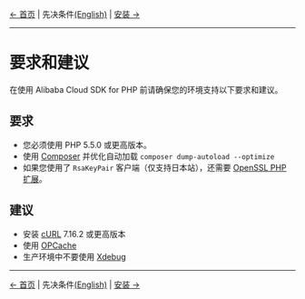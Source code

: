 [← 首页](../README-CN.md) | 先决条件[(English)](0-Prerequisites-EN.md) | [安装 →](1-Installation-CN.md)
***

# 要求和建议
在使用 Alibaba Cloud SDK for PHP 前请确保您的环境支持以下要求和建议。


## 要求
- 您必须使用 PHP 5.5.0 或更高版本。
- 使用 [Composer][composer] 并优化自动加载 `composer dump-autoload --optimize`
- 如果您使用了 `RsaKeyPair` 客户端（仅支持日本站），还需要 [OpenSSL PHP 扩展][OpenSSL]。


## 建议
- 安装 [cURL][cURL] 7.16.2 或更高版本
- 使用 [OPCache][OPCache]
- 生产环境中不要使用 [Xdebug][xdebug]

***
[← 首页](../README-CN.md) | 先决条件[(English)](0-Prerequisites-EN.md) | [安装 →](1-Installation-CN.md)

[composer]: https://getcomposer.org
[cURL]: http://php.net/manual/zh/book.curl.php
[OPCache]: http://php.net/manual/zh/book.opcache.php
[xdebug]: http://xdebug.org
[OpenSSL]: http://php.net/manual/zh/book.openssl.php
